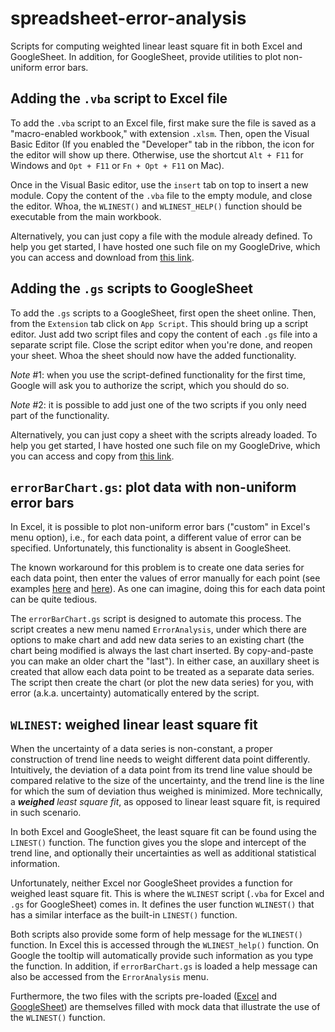 # spreadsheet-error-analysis

Scripts for computing weighted linear least square fit in both Excel and GoogleSheet. In addition, for GoogleSheet, provide utilities to plot non-uniform error bars.

## Adding the `.vba` script to Excel file

To add the `.vba` script to an Excel file, first make sure the file is saved as a "macro-enabled workbook," with extension `.xlsm`. Then, open the Visual Basic Editor (If you enabled the "Developer" tab in the ribbon, the icon for the editor will show up there. Otherwise, use the shortcut `Alt + F11` for Windows and `Opt + F11` or `Fn + Opt + F11` on Mac).

Once in the Visual Basic editor, use the `insert` tab on top to insert a new module. Copy the content of the `.vba` file to the empty module, and close the editor. Whoa, the `WLINEST()` and `WLINEST_HELP()` function should be executable from the main workbook.

Alternatively, you can just copy a file with the module already defined. To help you get started, I have hosted one such file on my GoogleDrive, which you can access and download from [this link](https://docs.google.com/spreadsheets/d/1EqxN7xtYww0SaZHJSzJkBYhbNKfUlJEP/).

## Adding the `.gs` scripts to GoogleSheet

To add the `.gs` scripts to a GoogleSheet, first open the sheet online. Then, from the `Extension` tab click on `App Script`. This should bring up a script editor. Just add two script files and copy the content of each `.gs` file into a separate script file. Close the script editor when you're done, and reopen your sheet. Whoa the sheet should now have the added functionality.

_Note_ #1: when you use the script-defined functionality for the first time, Google will ask you to authorize the script, which you should do so.

_Note_ #2: it is possible to add just one of the two scripts if you only need part of the functionality.

Alternatively, you can just copy a sheet with the scripts already loaded. To help you get started, I have hosted one such file on my GoogleDrive, which you can access and copy from [this link](https://docs.google.com/spreadsheets/d/1kUjKvUM2l_IY2ujVOliPjyVWOOYWmDuccRAWg9UFzRg/).

## `errorBarChart.gs`: plot data with non-uniform error bars

In Excel, it is possible to plot non-uniform error bars ("custom" in Excel's menu option), i.e., for each data point, a different value of error can be specified. Unfortunately, this functionality is absent in GoogleSheet.

The known workaround for this problem is to create one data series for each data point, then enter the values of error manually for each point (see examples [here](https://www.youtube.com/watch?v=B-zKcSoYMq0) and [here](https://www.youtube.com/watch?v=Dj5kRkdtFNE)). As one can imagine, doing this for each data point can be quite tedious.

The `errorBarChart.gs` script is designed to automate this process. The script creates a new menu named `ErrorAnalysis`, under which there are options to make chart and add new data series to an existing chart (the chart being modified is always the last chart inserted. By copy-and-paste you can make an older chart the "last"). In either case, an auxillary sheet is created that allow each data point to be treated as a separate data series. The script then create the chart (or plot the new data series) for you, with error (a.k.a. uncertainty) automatically entered by the script.

## `WLINEST`: weighed linear least square fit

When the uncertainty of a data series is non-constant, a proper construction of trend line needs to weight different data point differently. Intuitively, the deviation of a data point from its trend line value should be compared relative to the size of the uncertainty, and the trend line is the line for which the sum of deviation thus weighed is minimized. More technically, a _**weighed** least square fit_, as opposed to linear least square fit, is required in such scenario.

In both Excel and GoogleSheet, the least square fit can be found using the `LINEST()` function. The function gives you the slope and intercept of the trend line, and optionally their uncertainties as well as additional statistical information.

Unfortunately, neither Excel nor GoogleSheet provides a function for weighed least square fit. This is where the `WLINEST` script (`.vba` for Excel and `.gs` for GoogleSheet) comes in. It defines the user function `WLINEST()` that has a similar interface as the built-in `LINEST()` function.

Both scripts also provide some form of help message for the `WLINEST()` function. In Excel this is accessed through the `WLINEST_help()` function. On Google the tooltip will automatically provide such information as you type the function. In addition, if `errorBarChart.gs` is loaded a help message can also be accessed from the `ErrorAnalysis` menu.

Furthermore, the two files with the scripts pre-loaded ([Excel](https://docs.google.com/spreadsheets/d/1EqxN7xtYww0SaZHJSzJkBYhbNKfUlJEP/) and [GoogleSheet](https://docs.google.com/spreadsheets/d/1kUjKvUM2l_IY2ujVOliPjyVWOOYWmDuccRAWg9UFzRg/)) are themselves filled with mock data that illustrate the use of the `WLINEST()` function.
